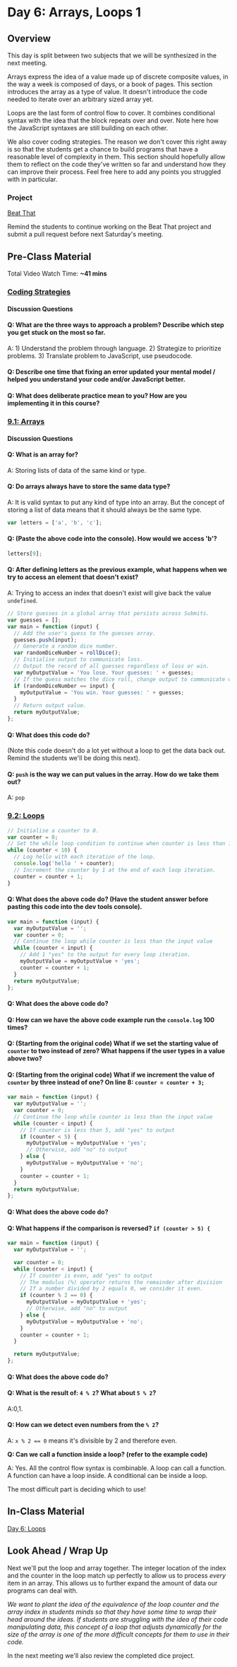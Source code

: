 # Day 6: Arrays, Loops 1

## Overview

This day is split between two subjects that we will be synthesized in the next meeting.

Arrays express the idea of a value made up of discrete composite values, in the way a week is composed of days, or a book of pages. This section introduces the array as a type of value. It doesn't introduce the code needed to iterate over an arbitrary sized array yet.

Loops are the last form of control flow to cover. It combines conditional syntax with the idea that the block repeats over and over. Note here how the JavaScript syntaxes are still building on each other.

We also cover coding strategies. The reason we don't cover this right away is so that the students get a chance to build programs that have a reasonable level of complexity in them. This section should hopefully allow them to reflect on the code they've written so far and understand how they can improve their process. Feel free here to add any points you struggled with in particular.

### Project

[Beat That](../coursework/projects/project-2-beat-that.md)

Remind the students to continue working on the Beat That project and submit a pull request before next Saturday's meeting.

## Pre-Class Material

Total Video Watch Time: **\~41 mins**

### [Coding Strategies](../course-logistics/tips-and-tricks/coding-strategies.md)

#### Discussion Questions

#### Q: What are the three ways to approach a problem? Describe which step you get stuck on the most so far.

A: 1) Understand the problem through language. 2) Strategize to prioritize problems. 3) Translate problem to JavaScript, use pseudocode.

#### Q: Describe one time that fixing an error updated your mental model / helped you understand your code and/or JavaScript better.

#### Q: What does deliberate practice mean to you? How are you implementing it in this course?

### [9.1: Arrays](../modules/1-data-structures-and-manipulations/9.1-arrays.md)

#### Discussion Questions

#### Q: What is an array for?

A: Storing lists of data of the same kind or type.

#### Q: Do arrays always have to store the same data type?

A: It is valid syntax to put any kind of type into an array. But the concept of storing a list of data means that it should always be the same type.

```javascript
var letters = ['a', 'b', 'c'];
```

#### Q: (Paste the above code into the console). How would we access 'b'?

```javascript
letters[9];
```

#### Q: After defining letters as the previous example, what happens when we try to access an element that doesn't exist?

A: Trying to access an index that doesn't exist will give back the value `undefined`.

```javascript
// Store guesses in a global array that persists across Submits.
var guesses = [];
var main = function (input) {
  // Add the user's guess to the guesses array.
  guesses.push(input);
  // Generate a random dice number.
  var randomDiceNumber = rollDice();
  // Initialise output to communicate loss.
  // Output the record of all guesses regardless of loss or win.
  var myOutputValue = 'You lose. Your guesses: ' + guesses;
  // If the guess matches the dice roll, change output to communicate win.
  if (randomDiceNumber == input) {
    myOutputValue = 'You win. Your guesses: ' + guesses;
  }
  // Return output value.
  return myOutputValue;
};
```

#### Q: What does this code do?

(Note this code doesn't do a lot yet without a loop to get the data back out. Remind the students we'll be doing this next).

#### Q: `push` is the way we can put values in the array. How do we take them out?

A: `pop`

### [9.2: Loops](../modules/3-logic-and-control-flow/3.4-loops.md)

```javascript
// Initialise a counter to 0.
var counter = 0;
// Set the while loop condition to continue when counter is less than 10.
while (counter < 10) {
  // Log hello with each iteration of the loop.
  console.log('hello ' + counter);
  // Increment the counter by 1 at the end of each loop iteration.
  counter = counter + 1;
}
```

#### Q: What does the above code do? (Have the student answer before pasting this code into the dev tools console).

```javascript
var main = function (input) {
  var myOutputValue = '';
  var counter = 0;
  // Continue the loop while counter is less than the input value
  while (counter < input) {
    // Add 1 "yes" to the output for every loop iteration.
    myOutputValue = myOutputValue + 'yes';
    counter = counter + 1;
  }
  return myOutputValue;
};
```

#### Q: What does the above code do?

#### Q: How can we have the above code example run the `console.log` 100 times?

#### Q: (Starting from the original code) What if we set the starting value of `counter` to two instead of zero? What happens if the user types in a value above two?

#### Q: (Starting from the original code) What if we increment the value of `counter` by three instead of one? On line 8: `counter = counter + 3;`

```javascript
var main = function (input) {
  var myOutputValue = '';
  var counter = 0;
  // Continue the loop while counter is less than the input value
  while (counter < input) {
    // If counter is less than 5, add "yes" to output
    if (counter < 5) {
      myOutputValue = myOutputValue + 'yes';
      // Otherwise, add "no" to output
    } else {
      myOutputValue = myOutputValue + 'no';
    }
    counter = counter + 1;
  }
  return myOutputValue;
};
```

#### Q: What does the above code do?

#### Q: What happens if the comparison is reversed? `if (counter > 5) {`

```javascript
var main = function (input) {
  var myOutputValue = '';

  var counter = 0;
  while (counter < input) {
    // If counter is even, add "yes" to output
    // The modulus (%) operator returns the remainder after division
    // If a number divided by 2 equals 0, we consider it even.
    if (counter % 2 == 0) {
      myOutputValue = myOutputValue + 'yes';
      // Otherwise, add "no" to output
    } else {
      myOutputValue = myOutputValue + 'no';
    }
    counter = counter + 1;
  }

  return myOutputValue;
};
```

#### Q: What does the above code do?

#### Q: What is the result of: `4 % 2`? What about `5 % 2`?

A:0,1.

#### Q: How can we detect even numbers from the `% 2`?

A: `x % 2 == 0` means it's divisible by 2 and therefore even.

**Q: Can we call a function inside a loop? (refer to the example code)**

A: Yes. All the control flow syntax is combinable. A loop can call a function. A function can have a loop inside. A conditional can be inside a loop.

The most difficult part is deciding which to use!

## In-Class Material

[Day 6: Loops](../coursework/in-class-exercises/day-6-loops/)

## **Look Ahead / Wrap Up**

Next we'll put the loop and array together. The integer location of the index and the counter in the loop match up perfectly to allow us to process _every_ item in an array. This allows us to further expand the amount of data our programs can deal with.

_We want to plant the idea of the equivalence of the loop counter and the array index in students minds so that they have some time to wrap their head around the ideas. If students are struggling with the idea of their code manipulating data, this concept of a loop that adjusts dynamically for the size of the array is one of the more difficult concepts for them to use in their code._

In the next meeting we'll also review the completed dice project.
